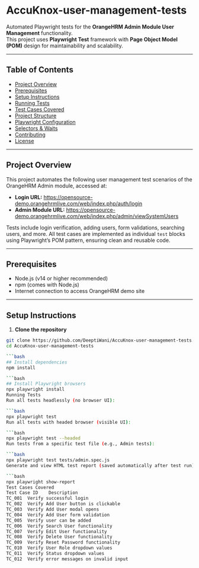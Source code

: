 # AccuKnox-user-management-tests

Automated Playwright tests for the **OrangeHRM Admin Module User Management** functionality.  
This project uses **Playwright Test** framework with **Page Object Model (POM)** design for maintainability and scalability.

---

## Table of Contents

- [Project Overview](#project-overview)  
- [Prerequisites](#prerequisites)  
- [Setup Instructions](#setup-instructions)  
- [Running Tests](#running-tests)  
- [Test Cases Covered](#test-cases-covered)  
- [Project Structure](#project-structure)  
- [Playwright Configuration](#playwright-configuration)  
- [Selectors & Waits](#selectors--waits)  
- [Contributing](#contributing)  
- [License](#license)  

---

## Project Overview

This project automates the following user management test scenarios of the OrangeHRM Admin module, accessed at:

- **Login URL:** https://opensource-demo.orangehrmlive.com/web/index.php/auth/login  
- **Admin Module URL:** https://opensource-demo.orangehrmlive.com/web/index.php/admin/viewSystemUsers  

Tests include login verification, adding users, form validations, searching users, and more. All test cases are implemented as individual `test` blocks using Playwright’s POM pattern, ensuring clean and reusable code.

---

## Prerequisites

- Node.js (v14 or higher recommended)  
- npm (comes with Node.js)  
- Internet connection to access OrangeHRM demo site  

---

## Setup Instructions

1. **Clone the repository**

```bash
git clone https://github.com/DeeptiWani/AccuKnox-user-management-tests.git
cd AccuKnox-user-management-tests

```bash
## Install dependencies
npm install

```bash
## Install Playwright browsers
npx playwright install
Running Tests
Run all tests headlessly (no browser UI):

```bash
npx playwright test
Run all tests with headed browser (visible UI):

```bash
npx playwright test --headed
Run tests from a specific test file (e.g., Admin tests):

```bash
npx playwright test tests/admin.spec.js
Generate and view HTML test report (saved automatically after test run):

```bash
npx playwright show-report
Test Cases Covered
Test Case ID	Description
TC_001	Verify successful login
TC_002	Verify Add User button is clickable
TC_003	Verify Add User modal opens
TC_004	Verify Add User form validation
TC_005	Verify user can be added
TC_006	Verify Search User functionality
TC_007	Verify Edit User functionality
TC_008	Verify Delete User functionality
TC_009	Verify Reset Password functionality
TC_010	Verify User Role dropdown values
TC_011	Verify Status dropdown values
TC_012	Verify error messages on invalid input


